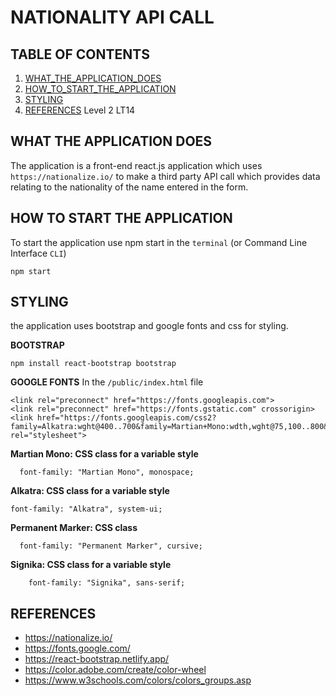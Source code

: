 # NATIONALITY API CALL
## TABLE OF CONTENTS
1. [WHAT_THE_APPLICATION_DOES](#what-the-application-does)
2. [HOW_TO_START_THE_APPLICATION](#how-to-start-the-application)
3. [STYLING](#styling)
4. [REFERENCES](#references)
Level 2 LT14 
## WHAT THE APPLICATION DOES

The application is a front-end react.js application which uses `https://nationalize.io/` to make a third party API call which provides data relating to the nationality of the name entered in the form.

## HOW TO START THE APPLICATION

To start the application use npm start in the `terminal` (or Command Line Interface `CLI`) 
```
npm start 
```

## STYLING

the application uses bootstrap and google fonts and css for styling.

**BOOTSTRAP**
```
npm install react-bootstrap bootstrap
```
**GOOGLE FONTS**
In the `/public/index.html` file

```
<link rel="preconnect" href="https://fonts.googleapis.com">
<link rel="preconnect" href="https://fonts.gstatic.com" crossorigin>
<link href="https://fonts.googleapis.com/css2?family=Alkatra:wght@400..700&family=Martian+Mono:wdth,wght@75,100..800&family=Permanent+Marker&family=Signika:wght@300..700&display=swap" rel="stylesheet">

```
**Martian Mono: CSS class for a variable style**
```
  font-family: "Martian Mono", monospace;
```
**Alkatra: CSS class for a variable style**
```
font-family: "Alkatra", system-ui;
```
**Permanent Marker: CSS class**
```
  font-family: "Permanent Marker", cursive;
```
**Signika: CSS class for a variable style**
```
    font-family: "Signika", sans-serif;
```
## REFERENCES

- https://nationalize.io/
- https://fonts.google.com/
- https://react-bootstrap.netlify.app/
- https://color.adobe.com/create/color-wheel
- https://www.w3schools.com/colors/colors_groups.asp

